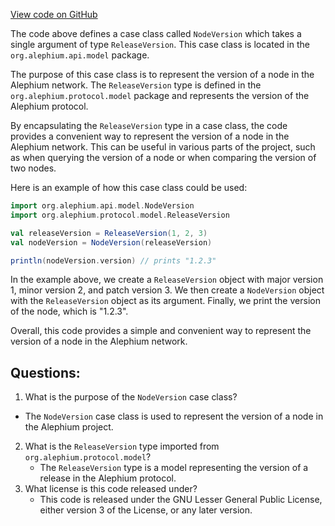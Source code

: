 [View code on GitHub](https://github.com/alephium/alephium/blob/master/api/src/main/scala/org/alephium/api/model/NodeVersion.scala)

The code above defines a case class called `NodeVersion` which takes a single argument of type `ReleaseVersion`. This case class is located in the `org.alephium.api.model` package. 

The purpose of this case class is to represent the version of a node in the Alephium network. The `ReleaseVersion` type is defined in the `org.alephium.protocol.model` package and represents the version of the Alephium protocol. 

By encapsulating the `ReleaseVersion` type in a case class, the code provides a convenient way to represent the version of a node in the Alephium network. This can be useful in various parts of the project, such as when querying the version of a node or when comparing the version of two nodes.

Here is an example of how this case class could be used:

```scala
import org.alephium.api.model.NodeVersion
import org.alephium.protocol.model.ReleaseVersion

val releaseVersion = ReleaseVersion(1, 2, 3)
val nodeVersion = NodeVersion(releaseVersion)

println(nodeVersion.version) // prints "1.2.3"
```

In the example above, we create a `ReleaseVersion` object with major version 1, minor version 2, and patch version 3. We then create a `NodeVersion` object with the `ReleaseVersion` object as its argument. Finally, we print the version of the node, which is "1.2.3". 

Overall, this code provides a simple and convenient way to represent the version of a node in the Alephium network.
## Questions: 
 1. What is the purpose of the `NodeVersion` case class?
   - The `NodeVersion` case class is used to represent the version of a node in the Alephium project.
2. What is the `ReleaseVersion` type imported from `org.alephium.protocol.model`?
   - The `ReleaseVersion` type is a model representing the version of a release in the Alephium protocol.
3. What license is this code released under?
   - This code is released under the GNU Lesser General Public License, either version 3 of the License, or any later version.